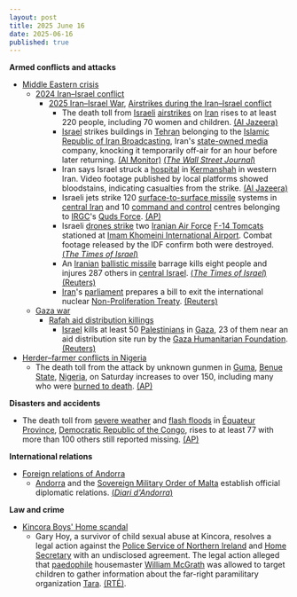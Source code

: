 ```yaml
---
layout: post
title: 2025 June 16
date: 2025-06-16
published: true
---
```



**Armed conflicts and attacks**

* [Middle Eastern crisis](https://en.wikipedia.org/wiki/Middle_Eastern_crisis_%282023%E2%80%93present%29 "Middle Eastern crisis (2023–present)")
  + [2024 Iran–Israel conflict](https://en.wikipedia.org/wiki/2024_Iran%E2%80%93Israel_conflict "2024 Iran–Israel conflict")
    - [2025 Iran–Israel War](https://en.wikipedia.org/wiki/Iran%E2%80%93Israel_War "Iran–Israel War"), [Airstrikes during the Iran–Israel conflict](https://en.wikipedia.org/wiki/List_of_airstrikes_during_the_Iran%E2%80%93Israel_War "List of airstrikes during the Iran–Israel War")
      * The death toll from [Israeli](https://en.wikipedia.org/wiki/Israel_Defense_Forces "Israel Defense Forces") [airstrikes](https://en.wikipedia.org/wiki/Airstrike "Airstrike") on [Iran](https://en.wikipedia.org/wiki/Iran "Iran") rises to at least 220 people, including 70 women and children. [(Al Jazeera)](https://www.aljazeera.com/news/liveblog/2025/6/15/updates-death-toll-grows-as-iran-and-israel-continue-to-trade-attacks)
      * [Israel](https://en.wikipedia.org/wiki/Israel "Israel") strikes buildings in [Tehran](https://en.wikipedia.org/wiki/Tehran "Tehran") belonging to the [Islamic Republic of Iran Broadcasting](https://en.wikipedia.org/wiki/Islamic_Republic_of_Iran_Broadcasting "Islamic Republic of Iran Broadcasting"), Iran's [state-owned media](https://en.wikipedia.org/wiki/State_media "State media") company, knocking it temporarily off-air for an hour before later returning. [(Al Monitor)](https://www.al-monitor.com/originals/2025/06/iran-state-tv-briefly-knocked-air-strike-after-missiles-kill-11-israel) [(*The Wall Street Journal*)](https://www.wsj.com/livecoverage/israel-iran-attack-news/card/israel-bombs-iran-state-media-buildings-in-tehran-SMnTroA3jJGJpKjvdGWX)
      * Iran says Israel struck a [hospital](https://en.wikipedia.org/wiki/Hospital "Hospital") in [Kermanshah](https://en.wikipedia.org/wiki/Kermanshah "Kermanshah") in western Iran. Video footage published by local platforms showed bloodstains, indicating casualties from the strike. [(Al Jazeera)](https://www.aljazeera.com/news/2025/6/16/little-sign-of-restraint-as-israel-and-iran-continue-to-swap-deadly-strikes)
      * Israeli jets strike 120 [surface-to-surface missile](https://en.wikipedia.org/wiki/Surface-to-surface_missile "Surface-to-surface missile") systems in [central Iran](https://en.wikipedia.org/wiki/Central_Iran "Central Iran") and 10 [command and control](https://en.wikipedia.org/wiki/Command_and_control "Command and control") centres belonging to [IRGC](https://en.wikipedia.org/wiki/Islamic_Revolutionary_Guard_Corps "Islamic Revolutionary Guard Corps")'s [Quds Force](https://en.wikipedia.org/wiki/Quds_Force "Quds Force"). [(AP)](https://apnews.com/article/israel-iran-missile-attacks-nuclear-news-06-16-2025-c98074e62ce5afd4c3f6d33edaffa069)
      * Israeli [drones strike](https://en.wikipedia.org/wiki/Drone_warfare "Drone warfare") two [Iranian Air Force](https://en.wikipedia.org/wiki/Islamic_Republic_of_Iran_Air_Force "Islamic Republic of Iran Air Force") [F-14 Tomcats](https://en.wikipedia.org/wiki/Grumman_F-14_Tomcat "Grumman F-14 Tomcat") stationed at [Imam Khomeini International Airport](https://en.wikipedia.org/wiki/Imam_Khomeini_International_Airport "Imam Khomeini International Airport"). Combat footage released by the IDF confirm both were destroyed. [(*The Times of Israel*)](https://www.timesofisrael.com/liveblog_entry/idf-destroyed-two-iranian-f-14-fighter-jets-in-attack-on-tehran-airport/)
      * An [Iranian](https://en.wikipedia.org/wiki/Islamic_Revolutionary_Guard_Corps_Aerospace_Force "Islamic Revolutionary Guard Corps Aerospace Force") [ballistic missile](https://en.wikipedia.org/wiki/Ballistic_missile "Ballistic missile") barrage kills eight people and injures 287 others in [central Israel](https://en.wikipedia.org/wiki/Central_District_%28Israel%29 "Central District (Israel)"). [(*The Times of Israel*)](https://www.timesofisrael.com/8-killed-nearly-300-injured-as-iranian-ballistic-missiles-strike-central-israel-haifa/) [(Reuters)](https://www.reuters.com/world/americas/israel-iran-battle-escalates-will-be-high-agenda-world-leaders-meet-2025-06-16/)
      * [Iran](https://en.wikipedia.org/wiki/Iran "Iran")'s [parliament](https://en.wikipedia.org/wiki/Islamic_Consultative_Assembly "Islamic Consultative Assembly") prepares a bill to exit the international nuclear [Non-Proliferation Treaty](https://en.wikipedia.org/wiki/Non-Proliferation_Treaty "Non-Proliferation Treaty"). [(Reuters)](https://www.reuters.com/world/middle-east/iran-foreign-ministry-says-parliament-is-preparing-bill-leave-npt-2025-06-16/)
  + [Gaza war](https://en.wikipedia.org/wiki/Gaza_war "Gaza war")
    - [Rafah aid distribution killings](https://en.wikipedia.org/wiki/Rafah_aid_distribution_killings "Rafah aid distribution killings")
      * [Israel](https://en.wikipedia.org/wiki/Israel "Israel") kills at least 50 [Palestinians](https://en.wikipedia.org/wiki/Palestinians "Palestinians") in [Gaza](https://en.wikipedia.org/wiki/Gaza_Strip "Gaza Strip"), 23 of them near an aid distribution site run by the [Gaza Humanitarian Foundation](https://en.wikipedia.org/wiki/Gaza_Humanitarian_Foundation "Gaza Humanitarian Foundation"). [(Reuters)](https://www.reuters.com/world/middle-east/40-killed-gaza-many-trying-reach-food-un-denounces-israeli-backed-aid-system-2025-06-16/)
* [Herder–farmer conflicts in Nigeria](https://en.wikipedia.org/wiki/Herder%E2%80%93farmer_conflicts_in_Nigeria "Herder–farmer conflicts in Nigeria")
  + The death toll from the attack by unknown gunmen in [Guma](https://en.wikipedia.org/wiki/Guma%2C_Nigeria "Guma, Nigeria"), [Benue State](https://en.wikipedia.org/wiki/Benue_State "Benue State"), [Nigeria](https://en.wikipedia.org/wiki/Nigeria "Nigeria"), on Saturday increases to over 150, including many who were [burned to death](https://en.wikipedia.org/wiki/Death_by_burning "Death by burning"). [(AP)](https://apnews.com/article/nigeria-attack-village-gunmen-e7088debbc5410fad2c3c3454442bd91)

**Disasters and accidents**

* The death toll from [severe weather](https://en.wikipedia.org/wiki/Severe_weather "Severe weather") and [flash floods](https://en.wikipedia.org/wiki/Flash_flood "Flash flood") in [Équateur Province](https://en.wikipedia.org/wiki/Province_of_%C3%89quateur "Province of Équateur"), [Democratic Republic of the Congo](https://en.wikipedia.org/wiki/Democratic_Republic_of_the_Congo "Democratic Republic of the Congo"), rises to at least 77 with more than 100 others still reported missing. [(AP)](https://apnews.com/article/congo-kinshasa-flooding-boat-accident-142280ad3916f0ddf8e5b9882875a21a)

**International relations**

* [Foreign relations of Andorra](https://en.wikipedia.org/wiki/Foreign_relations_of_Andorra "Foreign relations of Andorra")
  + [Andorra](https://en.wikipedia.org/wiki/Andorra "Andorra") and the [Sovereign Military Order of Malta](https://en.wikipedia.org/wiki/Sovereign_Military_Order_of_Malta "Sovereign Military Order of Malta") establish official diplomatic relations. [(*Diari d'Andorra*)](https://www.diariandorra.ad/nacional/250616/andorra-i-l-orde-malta-estableixen-relacions-diplomatiques-oficials_175124.html)

**Law and crime**

* [Kincora Boys' Home scandal](https://en.wikipedia.org/wiki/Kincora_Boys%27_Home "Kincora Boys' Home")
  + Gary Hoy, a survivor of child sexual abuse at Kincora, resolves a legal action against the [Police Service of Northern Ireland](https://en.wikipedia.org/wiki/Police_Service_of_Northern_Ireland "Police Service of Northern Ireland") and [Home Secretary](https://en.wikipedia.org/wiki/Home_Secretary "Home Secretary") with an undisclosed agreement. The legal action alleged that [paedophile](https://en.wikipedia.org/wiki/Paedophile "Paedophile") housemaster [William McGrath](https://en.wikipedia.org/wiki/William_McGrath "William McGrath") was allowed to target children to gather information about the far-right paramilitary organization [Tara](https://en.wikipedia.org/wiki/Tara_%28Northern_Ireland%29 "Tara (Northern Ireland)"). [(RTÉ)](https://www.rte.ie/news/courts/2025/0616/1518712-kincora-boys-home/).
